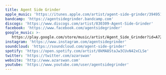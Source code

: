 ```yaml
---
title: Agent Side Grinder
apple_music: 'https://itunes.apple.com/artist/agent-side-grinder/394951673'
bandcamp: 'https://agentsidegrinder.bandcamp.com'
discogs: 'https://www.discogs.com/artist/830309-Agent-Side-Grinder'
facebook: 'https://www.facebook.com/agentsidegrinder'
google_music: >-
   https://play.google.com/store/music/artist/Agent_Side_Grinder?id=A7234whlah5hm2lxdpaykaejjbq
instagram: 'https://www.instagram.com/agentsidegrinder'
soundcloud: 'https://soundcloud.com/agent-side-grinder'
spotify: 'https://open.spotify.com/artist/0kMA8StaJw3CUvN42xCLSe'
twitter: 'https://twitter.com/azarswan'
website: 'http://www.azarswan.com'
youtube: 'https://www.youtube.com/user/agentsidegrinder'
---
```

